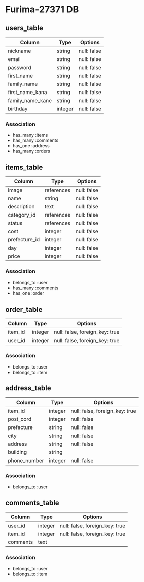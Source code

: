# Furima-27371 DB

## users_table
|Column|Type|Options|
|------|----|-------|
|nickname|string|null: false|
|email|string|null: false|
|password|string|null: false|
|first_name|string|null: false|
|family_name|string|null: false|
|first_name_kana|string|null: false|
|family_name_kane|string|null: false|
|birthday|integer|null: false|

### Association
- has_many :items
- has_many :comments
- has_one :address
- has_many :orders


## items_table
|Column|Type|Options|
|------|----|-------|
|image|references|null: false|
|name|string|null: false|
|description|text|null: false|
|category_id|references|null: false|
|status|references|null: false|
|cost|integer|null: false|
|prefecture_id|integer|null: false|
|day|integer|null: false|
|price|integer|null: false|

### Association
- belongs_to :user
- has_many :comments
- has_one :order

## order_table
|Column|Type|Options|
|------|----|-------|
|item_id|integer|null: false, foreign_key: true|
|user_id|integer|null: false, foreign_key: true|

### Association
- belongs_to :user
- belongs_to :item

## address_table
|Column|Type|Options|
|------|----|-------|
|item_id|integer|null: false, foreign_key: true|
|post_cord|integer|null: false|
|prefecture|string|null: false|
|city|string|null: false|
|address|string|null: false|
|building|string|
|phone_number|integer|null: false|

### Association
- belongs_to :user

## comments_table
|Column|Type|Options|
|------|----|-------|
|user_id|integer|null: false, foreign_key: true|
|item_id|integer|null: false, foreign_key: true|
|comments|text|

### Association
- belongs_to :user
- belongs_to :item

